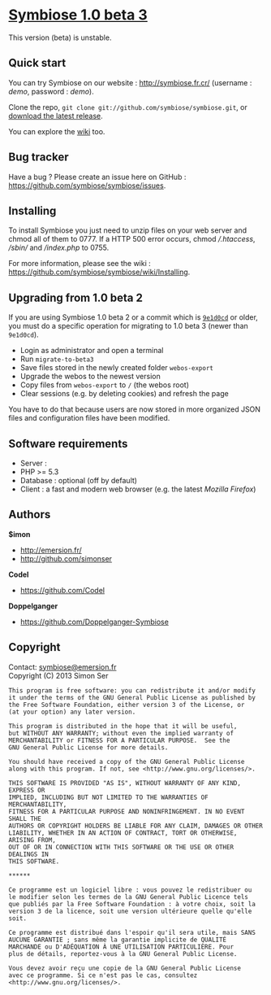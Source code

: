 [Symbiose 1.0 beta 3](http://symbiose.fr.cr/)
==============================================

This version (beta) is unstable.  

Quick start
-----------

You can try Symbiose on our website : http://symbiose.fr.cr/ (username : _demo_, password : _demo_).

Clone the repo, `git clone git://github.com/symbiose/symbiose.git`, or [download the latest release](https://github.com/symbiose/symbiose/zipball/master).

You can explore the [wiki](https://github.com/symbiose/symbiose/wiki/) too.

Bug tracker
-----------

Have a bug ? Please create an issue here on GitHub : https://github.com/symbiose/symbiose/issues.

Installing
----------

To install Symbiose you just need to unzip files on your web server and chmod all of them to 0777. If a HTTP 500 error occurs, chmod */.htaccess*, */sbin/* and */index.php* to 0755.

For more information, please see the wiki : https://github.com/symbiose/symbiose/wiki/Installing.

Upgrading from 1.0 beta 2
-------------------------

If you are using Symbiose 1.0 beta 2 or a commit which is [`9e1d0cd`](https://github.com/symbiose/symbiose/commit/9e1d0cd503acca9fd91df14652771887659a2635) or older, you must do a specific operation for migrating to 1.0 beta 3 (newer than `9e1d0cd`).

* Login as administrator and open a terminal
* Run `migrate-to-beta3`
* Save files stored in the newly created folder `webos-export`
* Upgrade the webos to the newest version
* Copy files from `webos-export` to `/` (the webos root)
* Clear sessions (e.g. by deleting cookies) and refresh the page

You have to do that because users are now stored in more organized JSON files and configuration files have been modified.

Software requirements
---------------------

* Server : 
 * PHP >= 5.3
 * Database : optional (off by default)
* Client : a fast and modern web browser (e.g. the latest *Mozilla Firefox*)

Authors
-------

**$imon**
+ http://emersion.fr/
+ http://github.com/simonser

**Codel**
+ https://github.com/Codel

**Doppelganger**
+ https://github.com/Doppelganger-Symbiose

Copyright
---------

Contact: symbiose@emersion.fr  
Copyright (C) 2013 Simon Ser

    This program is free software: you can redistribute it and/or modify
    it under the terms of the GNU General Public License as published by
    the Free Software Foundation, either version 3 of the License, or
    (at your option) any later version.

    This program is distributed in the hope that it will be useful,
    but WITHOUT ANY WARRANTY; without even the implied warranty of
    MERCHANTABILITY or FITNESS FOR A PARTICULAR PURPOSE.  See the
    GNU General Public License for more details.

    You should have received a copy of the GNU General Public License
    along with this program. If not, see <http://www.gnu.org/licenses/>.
    
    THIS SOFTWARE IS PROVIDED "AS IS", WITHOUT WARRANTY OF ANY KIND, EXPRESS OR
    IMPLIED, INCLUDING BUT NOT LIMITED TO THE WARRANTIES OF MERCHANTABILITY,
    FITNESS FOR A PARTICULAR PURPOSE AND NONINFRINGEMENT. IN NO EVENT SHALL THE
    AUTHORS OR COPYRIGHT HOLDERS BE LIABLE FOR ANY CLAIM, DAMAGES OR OTHER
    LIABILITY, WHETHER IN AN ACTION OF CONTRACT, TORT OR OTHERWISE, ARISING FROM,
    OUT OF OR IN CONNECTION WITH THIS SOFTWARE OR THE USE OR OTHER DEALINGS IN
    THIS SOFTWARE.
    
    ******
    
    Ce programme est un logiciel libre : vous pouvez le redistribuer ou
    le modifier selon les termes de la GNU General Public Licence tels
    que publiés par la Free Software Foundation : à votre choix, soit la
    version 3 de la licence, soit une version ultérieure quelle qu'elle
    soit.

    Ce programme est distribué dans l'espoir qu'il sera utile, mais SANS
    AUCUNE GARANTIE ; sans même la garantie implicite de QUALITÉ
    MARCHANDE ou D'ADÉQUATION À UNE UTILISATION PARTICULIÈRE. Pour
    plus de détails, reportez-vous à la GNU General Public License.

    Vous devez avoir reçu une copie de la GNU General Public License
    avec ce programme. Si ce n'est pas le cas, consultez
    <http://www.gnu.org/licenses/>.
